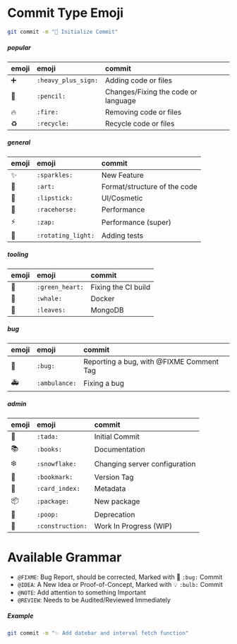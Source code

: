 Commit Type	Emoji
=================

```sh
git commit -m "🎉 Initialize Commit"
```

##### popular
emoji                                   | emoji                      | commit
:--------                               | :--------                  | :--------
➕                                      | `:heavy_plus_sign:`        | Adding code or files
📝                                      | `:pencil:`                 | Changes/Fixing the code or language
🔥                                      | `:fire:`                   | Removing code or files
♻️                                      | `:recycle:`                | Recycle code or files

##### general
emoji                                   | emoji                      | commit
:--------                               | :--------                  | :--------
✨                                      | `:sparkles:`               | New Feature
🎨                                      | `:art:`                    | Format/structure of the code
💄                                      | `:lipstick:`               | UI/Cosmetic
🐎                                      | `:racehorse:`              | Performance
⚡️                                      | `:zap:`                    | Performance	(super)
🚨                                      | `:rotating_light:`         | Adding tests

##### tooling
emoji                                   | emoji                      | commit
:--------                               | :--------                  | :--------
💚                                      | `:green_heart:`            | Fixing the CI build
🐳                                      | `:whale:`                  | Docker
🍃                                      | `:leaves:`                 | MongoDB

##### bug
emoji                                   | emoji                      | commit
:--------                               | :--------                  | :--------
🐛                                      | `:bug:`                    | Reporting a bug, with @FIXME Comment Tag
🚑                                      | `:ambulance:`              | Fixing a bug

##### admin
emoji                                   | emoji                      | commit
:--------                               | :--------                  | :--------
🎉                                      | `:tada:`                   | Initial Commit
📚                                      | `:books:`                  | Documentation 
❄️                                      | `:snowflake:`              | Changing server configuration 
🔖                                      | `:bookmark:`               | Version Tag
📇                                      | `:card_index:`             | Metadata
📦                                      | `:package:`                | New package
💩                                      | `:poop:`                   | Deprecation
🚧                                      | `:construction:`           | Work In Progress (WIP)

Available Grammar
=================
  - `@FIXME`: Bug Report, should be corrected, Marked with 🐛 `:bug:` Commit
  - `@IDEA`: A New Idea or Proof-of-Concept, Marked with 💡 `:bulb:` Commit
  - `@NOTE`: Add attention to something Important
  - `@REVIEW`: Needs to be Audited/Reviewed Immediately
  
##### Example
```sh
git commit -m "✨ Add datebar and interval fetch function"
```
